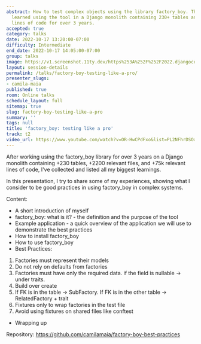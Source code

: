 ```yaml
---
abstract: How to test complex objects using the library factory_boy. The lessons I’ve
  learned using the tool in a Django monolith containing 230+ tables and 75k+ relevant
  lines of code for over 3 years.
accepted: true
category: talks
date: 2022-10-17 13:20:00-07:00
difficulty: Intermediate
end_date: 2022-10-17 14:05:00-07:00
group: talks
image: https://v1.screenshot.11ty.dev/https%253A%252F%252F2022.djangocon.us%252Fpresenters%252Fcamila-maia%252F/opengraph/
layout: session-details
permalink: /talks/factory-boy-testing-like-a-pro/
presenter_slugs:
- camila-maia
published: true
room: Online talks
schedule_layout: full
sitemap: true
slug: factory-boy-testing-like-a-pro
summary: ''
tags: null
title: 'factory_boy: testing like a pro'
track: t2
video_url: https://www.youtube.com/watch?v=OR-HwCPdFxo&list=PL2NFhrDSOxgXwt-yT9LgRw1eZcA627mXE
---
```


After working using the factory_boy library for over 3 years on a Django monolith containing +230 tables, +2200 relevant files, and +75k relevant lines of code, I've collected and listed all my biggest learnings.

In this presentation, I try to share some of my experiences, showing what I consider to be good practices in using factory_boy in complex systems.

Content:

* A short introduction of myself
* factory_boy: what is it? - the definition and the purpose of the tool
* Example application - a quick overview of the application we will use to demonstrate the best practices
* How to install factory_boy
* How to use factory_boy
* Best Practices:
1. Factories must represent their models
2. Do not rely on defaults from factories
3. Factories must have only the required data. if the field is nullable -> under traits.
4. Build over create
5. If FK is in the table -> SubFactory. If FK is in the other table -> RelatedFactory + trait
6. Fixtures only to wrap factories in the test file
7. Avoid using fixtures on shared files like conftest
* Wrapping up

Repository: https://github.com/camilamaia/factory-boy-best-practices
